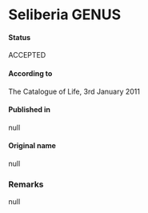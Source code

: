 # Seliberia GENUS

#### Status
ACCEPTED

#### According to
The Catalogue of Life, 3rd January 2011

#### Published in
null

#### Original name
null

### Remarks
null